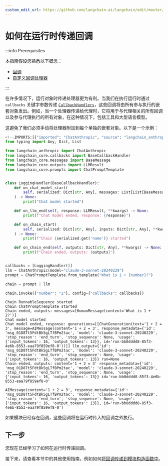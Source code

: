 ```yaml
---
custom_edit_url: https://github.com/langchain-ai/langchain/edit/master/docs/docs/how_to/callbacks_runtime.ipynb
---
```

# 如何在运行时传递回调

:::info Prerequisites

本指南假设您熟悉以下概念：

- [回调](/docs/concepts/#callbacks)
- [自定义回调处理器](/docs/how_to/custom_callbacks)

:::

在许多情况下，运行对象时传递处理器更为有利。当我们在执行运行时通过 `callbacks` 关键字参数传递 [`CallbackHandlers`](https://python.langchain.com/api_reference/core/callbacks/langchain_core.callbacks.base.BaseCallbackHandler.html#langchain-core-callbacks-base-basecallbackhandler)，这些回调将由所有参与执行的嵌套对象发出。例如，当一个处理器传递给代理时，它将用于与代理相关的所有回调以及参与代理执行的所有对象，在这种情况下，包括工具和大型语言模型。

这避免了我们必须手动将处理器附加到每个单独的嵌套对象。以下是一个示例：


```python
<!--IMPORTS:[{"imported": "ChatAnthropic", "source": "langchain_anthropic", "docs": "https://python.langchain.com/api_reference/anthropic/chat_models/langchain_anthropic.chat_models.ChatAnthropic.html", "title": "How to pass callbacks in at runtime"}, {"imported": "BaseCallbackHandler", "source": "langchain_core.callbacks", "docs": "https://python.langchain.com/api_reference/core/callbacks/langchain_core.callbacks.base.BaseCallbackHandler.html", "title": "How to pass callbacks in at runtime"}, {"imported": "BaseMessage", "source": "langchain_core.messages", "docs": "https://python.langchain.com/api_reference/core/messages/langchain_core.messages.base.BaseMessage.html", "title": "How to pass callbacks in at runtime"}, {"imported": "LLMResult", "source": "langchain_core.outputs", "docs": "https://python.langchain.com/api_reference/core/outputs/langchain_core.outputs.llm_result.LLMResult.html", "title": "How to pass callbacks in at runtime"}, {"imported": "ChatPromptTemplate", "source": "langchain_core.prompts", "docs": "https://python.langchain.com/api_reference/core/prompts/langchain_core.prompts.chat.ChatPromptTemplate.html", "title": "How to pass callbacks in at runtime"}]-->
from typing import Any, Dict, List

from langchain_anthropic import ChatAnthropic
from langchain_core.callbacks import BaseCallbackHandler
from langchain_core.messages import BaseMessage
from langchain_core.outputs import LLMResult
from langchain_core.prompts import ChatPromptTemplate


class LoggingHandler(BaseCallbackHandler):
    def on_chat_model_start(
        self, serialized: Dict[str, Any], messages: List[List[BaseMessage]], **kwargs
    ) -> None:
        print("Chat model started")

    def on_llm_end(self, response: LLMResult, **kwargs) -> None:
        print(f"Chat model ended, response: {response}")

    def on_chain_start(
        self, serialized: Dict[str, Any], inputs: Dict[str, Any], **kwargs
    ) -> None:
        print(f"Chain {serialized.get('name')} started")

    def on_chain_end(self, outputs: Dict[str, Any], **kwargs) -> None:
        print(f"Chain ended, outputs: {outputs}")


callbacks = [LoggingHandler()]
llm = ChatAnthropic(model="claude-3-sonnet-20240229")
prompt = ChatPromptTemplate.from_template("What is 1 + {number}?")

chain = prompt | llm

chain.invoke({"number": "2"}, config={"callbacks": callbacks})
```
```output
Chain RunnableSequence started
Chain ChatPromptTemplate started
Chain ended, outputs: messages=[HumanMessage(content='What is 1 + 2?')]
Chat model started
Chat model ended, response: generations=[[ChatGeneration(text='1 + 2 = 3', message=AIMessage(content='1 + 2 = 3', response_metadata={'id': 'msg_01D8Tt5FdtBk5gLTfBPm2tac', 'model': 'claude-3-sonnet-20240229', 'stop_reason': 'end_turn', 'stop_sequence': None, 'usage': {'input_tokens': 16, 'output_tokens': 13}}, id='run-bb0dddd8-85f3-4e6b-8553-eaa79f859ef8-0'))]] llm_output={'id': 'msg_01D8Tt5FdtBk5gLTfBPm2tac', 'model': 'claude-3-sonnet-20240229', 'stop_reason': 'end_turn', 'stop_sequence': None, 'usage': {'input_tokens': 16, 'output_tokens': 13}} run=None
Chain ended, outputs: content='1 + 2 = 3' response_metadata={'id': 'msg_01D8Tt5FdtBk5gLTfBPm2tac', 'model': 'claude-3-sonnet-20240229', 'stop_reason': 'end_turn', 'stop_sequence': None, 'usage': {'input_tokens': 16, 'output_tokens': 13}} id='run-bb0dddd8-85f3-4e6b-8553-eaa79f859ef8-0'
```


```output
AIMessage(content='1 + 2 = 3', response_metadata={'id': 'msg_01D8Tt5FdtBk5gLTfBPm2tac', 'model': 'claude-3-sonnet-20240229', 'stop_reason': 'end_turn', 'stop_sequence': None, 'usage': {'input_tokens': 16, 'output_tokens': 13}}, id='run-bb0dddd8-85f3-4e6b-8553-eaa79f859ef8-0')
```


如果模块已经存在回调，这些回调将在运行时传入的回调之外执行。

## 下一步

您现在已经学习了如何在运行时传递回调。

接下来，请查看本节中的其他使用指南，例如如何[将回调传递到模块构造函数中](/docs/how_to/custom_callbacks)。
